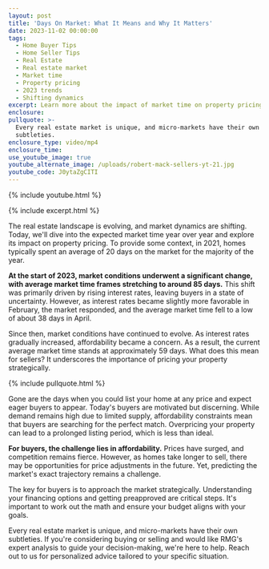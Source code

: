 ```yaml
---
layout: post
title: 'Days On Market: What It Means and Why It Matters'
date: 2023-11-02 00:00:00
tags:
  - Home Buyer Tips
  - Home Seller Tips
  - Real Estate
  - Real estate market
  - Market time
  - Property pricing
  - 2023 trends
  - Shifting dynamics
excerpt: Learn more about the impact of market time on property pricing.
enclosure:
pullquote: >-
  Every real estate market is unique, and micro-markets have their own
  subtleties.
enclosure_type: video/mp4
enclosure_time:
use_youtube_image: true
youtube_alternate_image: /uploads/robert-mack-sellers-yt-21.jpg
youtube_code: J0ytaZgCITI
---
```

{% include youtube.html %}

{% include excerpt.html %}

The real estate landscape is evolving, and market dynamics are shifting. Today, we'll dive into the expected market time year over year and explore its impact on property pricing. To provide some context, in 2021, homes typically spent an average of 20 days on the market for the majority of the year.

**At the start of 2023, market conditions underwent a significant change, with average market time frames stretching to around 85 days.** This shift was primarily driven by rising interest rates, leaving buyers in a state of uncertainty. However, as interest rates became slightly more favorable in February, the market responded, and the average market time fell to a low of about 38 days in April.

Since then, market conditions have continued to evolve. As interest rates gradually increased, affordability became a concern. As a result, the current average market time stands at approximately 59 days. What does this mean for sellers? It underscores the importance of pricing your property strategically.

{% include pullquote.html %}

Gone are the days when you could list your home at any price and expect eager buyers to appear. Today's buyers are motivated but discerning. While demand remains high due to limited supply, affordability constraints mean that buyers are searching for the perfect match. Overpricing your property can lead to a prolonged listing period, which is less than ideal.

**For buyers, the challenge lies in affordability.** Prices have surged, and competition remains fierce. However, as homes take longer to sell, there may be opportunities for price adjustments in the future. Yet, predicting the market's exact trajectory remains a challenge.

The key for buyers is to approach the market strategically. Understanding your financing options and getting preapproved are critical steps. It's important to work out the math and ensure your budget aligns with your goals.

Every real estate market is unique, and micro-markets have their own subtleties. If you're considering buying or selling and would like RMG's expert analysis to guide your decision-making, we're here to help. Reach out to us for personalized advice tailored to your specific situation.